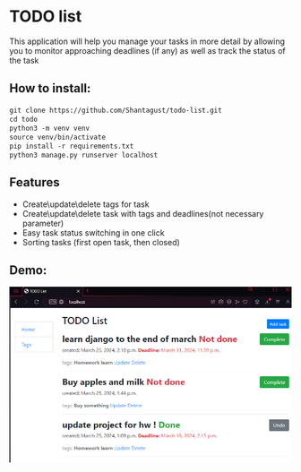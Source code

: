 # TODO list
This application will help you manage your tasks in more detail by allowing you to monitor approaching deadlines (if any) as well as track the status of the task

## How to install:
```shell
git clone https://github.com/Shantagust/todo-list.git
cd todo
python3 -m venv venv
source venv/bin/activate
pip install -r requirements.txt
python3 manage.py runserver localhost
```

## Features 

* Create\update\delete tags for task
* Create\update\delete task with tags and deadlines(not necessary parameter)
* Easy task status switching in one click
* Sorting tasks (first open task, then closed)

## Demo:
![website view](demo.png)